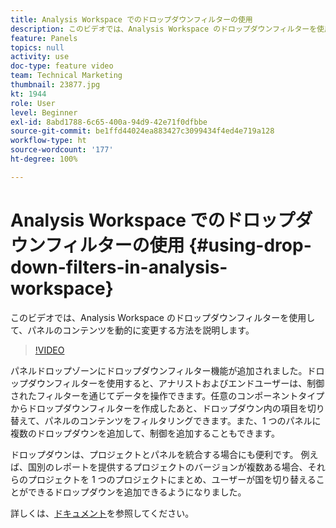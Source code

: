 ```yaml
---
title: Analysis Workspace でのドロップダウンフィルターの使用
description: このビデオでは、Analysis Workspace のドロップダウンフィルターを使用して、パネルのコンテンツを動的に変更する方法を説明します。
feature: Panels
topics: null
activity: use
doc-type: feature video
team: Technical Marketing
thumbnail: 23877.jpg
kt: 1944
role: User
level: Beginner
exl-id: 8abd1788-6c65-400a-94d9-42e71f0dfbbe
source-git-commit: be1ffd44024ea883427c3099434f4ed4e719a128
workflow-type: ht
source-wordcount: '177'
ht-degree: 100%

---
```


# Analysis Workspace でのドロップダウンフィルターの使用 {#using-drop-down-filters-in-analysis-workspace}

このビデオでは、Analysis Workspace のドロップダウンフィルターを使用して、パネルのコンテンツを動的に変更する方法を説明します。

>[!VIDEO](https://video.tv.adobe.com/v/23877/?quality=12)

パネルドロップゾーンにドロップダウンフィルター機能が追加されました。ドロップダウンフィルターを使用すると、アナリストおよびエンドユーザーは、制御されたフィルターを通じてデータを操作できます。任意のコンポーネントタイプからドロップダウンフィルターを作成したあと、ドロップダウン内の項目を切り替えて、パネルのコンテンツをフィルタリングできます。また、1 つのパネルに複数のドロップダウンを追加して、制御を追加することもできます。

ドロップダウンは、プロジェクトとパネルを統合する場合にも便利です。 例えば、国別のレポートを提供するプロジェクトのバージョンが複数ある場合、それらのプロジェクトを 1 つのプロジェクトにまとめ、ユーザーが国を切り替えることができるドロップダウンを追加できるようになりました。

詳しくは、[ドキュメント](https://experienceleague.adobe.com/docs/analytics/analyze/analysis-workspace/panels/panels.html?lang=ja)を参照してください。
